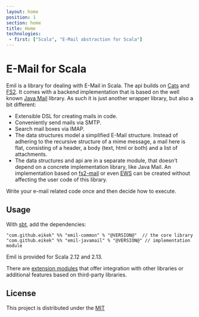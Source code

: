 ```yaml
---
layout: home
position: 1
section: home
title: Home
technologies:
 - first: ["Scala", "E-Mail abstraction for Scala"]
---
```


# E-Mail for Scala

Emil is a library for dealing with E-Mail in Scala. The api builds on
[Cats](https://github.com/typelevel/cats) and
[FS2](https://github.com/functional-streams-for-scala/fs2). It comes
with a backend implementation that is based on the well known [Java
Mail](https://github.com/eclipse-ee4j/mail) library. As such it is
just another wrapper library, but also a bit different:

- Extensible DSL for creating mails in code.
- Conveniently send mails via SMTP.
- Search mail boxes via IMAP.
- The data structures model a simplified E-Mail structure. Instead of
  adhering to the recursive structure of a mime message, a mail here
  is flat, consisting of a header, a body (text, html or both) and a
  list of attachments.
- The data structures and api are in a separate module, that doesn't
  depend on a concrete implementation library, like Java Mail. An
  implementation based on
  [fs2-mail](https://github.com/Spinoco/fs2-mail) or even
  [EWS](https://github.com/OfficeDev/ews-java-api) can be created
  without affecting the user code of this library.

Write your e-mail related code once and then decide how to execute.

## Usage

With [sbt](https://scala-sbt.org), add the dependencies:

```
"com.github.eikek" %% "emil-common" % "@VERSION@"  // the core library
"com.github.eikek" %% "emil-javamail" % "@VERSION@" // implementation module
```

Emil is provided for Scala 2.12 and 2.13.

There are [extension modules](doc/extensions) that offer integration
with other libraries or additional features based on third-party
libraries.

## License

This project is distributed under the
[MIT](https://spdx.org/licenses/MIT)
